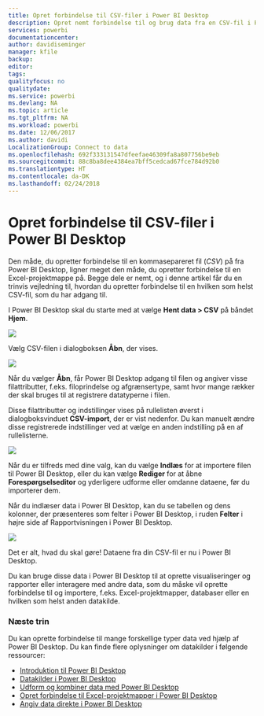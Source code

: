 ```yaml
---
title: Opret forbindelse til CSV-filer i Power BI Desktop
description: Opret nemt forbindelse til og brug data fra en CSV-fil i Power BI Desktop
services: powerbi
documentationcenter: 
author: davidiseminger
manager: kfile
backup: 
editor: 
tags: 
qualityfocus: no
qualitydate: 
ms.service: powerbi
ms.devlang: NA
ms.topic: article
ms.tgt_pltfrm: NA
ms.workload: powerbi
ms.date: 12/06/2017
ms.author: davidi
LocalizationGroup: Connect to data
ms.openlocfilehash: 692f333131547dfeefae46309fa8a807756be9eb
ms.sourcegitcommit: 88c8ba8dee4384ea7bff5cedcad67fce784d92b0
ms.translationtype: HT
ms.contentlocale: da-DK
ms.lasthandoff: 02/24/2018
---
```

# <a name="connect-to-csv-files-in-power-bi-desktop"></a>Opret forbindelse til CSV-filer i Power BI Desktop
Den måde, du opretter forbindelse til en kommasepareret fil (*CSV*) på fra Power BI Desktop, ligner meget den måde, du opretter forbindelse til en Excel-projektmappe på. Begge dele er nemt, og i denne artikel får du en trinvis vejledning til, hvordan du opretter forbindelse til en hvilken som helst CSV-fil, som du har adgang til.

I Power BI Desktop skal du starte med at vælge **Hent data > CSV** på båndet **Hjem**.

![](media/desktop-connect-csv/connect-to-csv_1.png)

Vælg CSV-filen i dialogboksen **Åbn**, der vises.

![](media/desktop-connect-csv/connect-to-csv_2.png)

Når du vælger **Åbn**, får Power BI Desktop adgang til filen og angiver visse filattributter, f.eks. filoprindelse og afgrænsertype, samt hvor mange rækker der skal bruges til at registrere datatyperne i filen.

Disse filattributter og indstillinger vises på rullelisten øverst i dialogboksvinduet **CSV-import**, der er vist nedenfor. Du kan manuelt ændre disse registrerede indstillinger ved at vælge en anden indstilling på en af rullelisterne.

![](media/desktop-connect-csv/connect-to-csv_3.png)

Når du er tilfreds med dine valg, kan du vælge **Indlæs** for at importere filen til Power BI Desktop, eller du kan vælge **Rediger** for at åbne **Forespørgselseditor** og yderligere udforme eller omdanne dataene, før du importerer dem.

Når du indlæser data i Power BI Desktop, kan du se tabellen og dens kolonner, der præsenteres som felter i Power BI Desktop, i ruden **Felter** i højre side af Rapportvisningen i Power BI Desktop.

![](media/desktop-connect-csv/connect-to-csv_4.png)

Det er alt, hvad du skal gøre! Dataene fra din CSV-fil er nu i Power BI Desktop.

Du kan bruge disse data i Power BI Desktop til at oprette visualiseringer og rapporter eller interagere med andre data, som du måske vil oprette forbindelse til og importere, f.eks. Excel-projektmapper, databaser eller en hvilken som helst anden datakilde.

### <a name="next-steps"></a>Næste trin
Du kan oprette forbindelse til mange forskellige typer data ved hjælp af Power BI Desktop. Du kan finde flere oplysninger om datakilder i følgende ressourcer:

* [Introduktion til Power BI Desktop](desktop-getting-started.md)
* [Datakilder i Power BI Desktop](desktop-data-sources.md)
* [Udform og kombiner data med Power BI Desktop](desktop-shape-and-combine-data.md)
* [Opret forbindelse til Excel-projektmapper i Power BI Desktop](desktop-connect-excel.md)   
* [Angiv data direkte i Power BI Desktop](desktop-enter-data-directly-into-desktop.md)   

